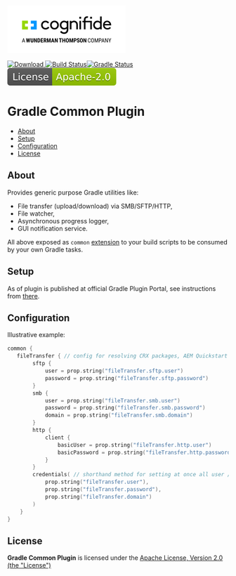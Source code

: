 [![Cognifide logo](docs/cognifide-logo.png)](http://cognifide.com)

[![Download](https://api.bintray.com/packages/cognifide/maven-public/gradle-common-plugin/images/download.svg) ](https://bintray.com/cognifide/maven-public/gradle-common-plugin/_latestVersion)
[![Build Status](https://dev.azure.com/gradle-aem/gradle-common-plugin/_apis/build/status/Cognifide.gradle-common-plugin?branchName=master)](https://dev.azure.com/gradle-aem/gradle-common-plugin/_build/latest?definitionId=8&branchName=master)[![Gradle Status](https://gradleupdate.appspot.com/Cognifide/gradle-common-plugin/status.svg?random=123)](https://gradleupdate.appspot.com/Cognifide/gradle-common-plugin/status)
[![Apache License, Version 2.0, January 2004](docs/apache-license-badge.svg)](http://www.apache.org/licenses/)

# Gradle Common Plugin

  * [About](#about)
  * [Setup](#setup)
  * [Configuration](#configuration)
  * [License](#license)

## About

Provides generic purpose Gradle utilities like: 

* File transfer (upload/download) via SMB/SFTP/HTTP,
* File watcher,
* Asynchronous progress logger,
* GUI notification service.

All above exposed as `common` [extension](src/main/kotlin/com/cognifide/gradle/common/CommonExtension.kt) to your build scripts to be consumed by your own Gradle tasks.

## Setup

As of plugin is published at official Gradle Plugin Portal, see instructions from [there](https://plugins.gradle.org/plugin/com.cognifide.common).

## Configuration

Illustrative example:

```kotlin
common {
   fileTransfer { // config for resolving CRX packages, AEM Quickstart files and backups using HTTP/SFTP/SMB
        sftp {
            user = prop.string("fileTransfer.sftp.user")
            password = prop.string("fileTransfer.sftp.password")
        }
        smb {
            user = prop.string("fileTransfer.smb.user")
            password = prop.string("fileTransfer.smb.password")
            domain = prop.string("fileTransfer.smb.domain")
        }
        http {
            client {
                basicUser = prop.string("fileTransfer.http.user")
                basicPassword = prop.string("fileTransfer.http.password")
            }
        }
        credentials( // shorthand method for setting at once all user / password pairs and domain above
            prop.string("fileTransfer.user"), 
            prop.string("fileTransfer.password"),
            prop.string("fileTransfer.domain")
        ) 
    }
}
```

## License

**Gradle Common Plugin** is licensed under the [Apache License, Version 2.0 (the "License")](https://www.apache.org/licenses/LICENSE-2.0.txt)
